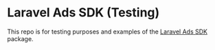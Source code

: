 # Laravel Ads SDK (Testing)

This repo is for testing purposes and examples of the [Laravel Ads SDK](https://github.com/tmarois/laravel-ads-sdk) package.